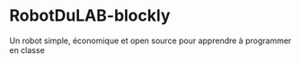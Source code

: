 # RobotDuLAB-blockly
Un robot simple, économique et open source pour apprendre à programmer en classe 
